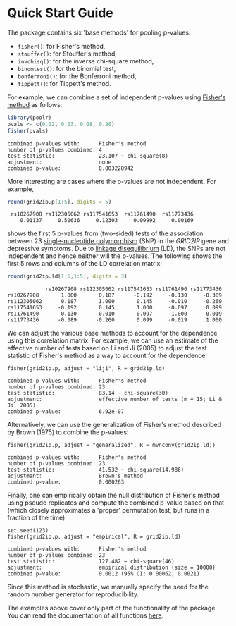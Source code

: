 # Quick Start Guide

The package contains six 'base methods' for pooling p-values:

* `fisher()`: for Fisher's method,
* `stouffer()`: for Stouffer's method,
* `invchisq()`: for the inverse chi-square method,
* `binomtest()`: for the binomial test,
* `bonferroni()`: for the Bonferroni method,
* `tippett()`: for Tippett's method.

For example, we can combine a set of independent p-values using [Fisher's method](https://en.wikipedia.org/wiki/Fisher's_method) as follows:

```r
library(poolr)
pvals <- c(0.02, 0.03, 0.08, 0.20)
fisher(pvals)
```
```
combined p-values with:      Fisher's method
number of p-values combined: 4
test statistic:              23.107 ~ chi-square(8)
adjustment:                  none
combined p-value:            0.003228942
```

More interesting are cases where the p-values are not independent. For example,

```r
round(grid2ip.p[1:5], digits = 5)
```
```
 rs10267908 rs112305062 rs117541653  rs11761490  rs11773436
    0.01137     0.50636     0.12303     0.09992     0.00169
```

shows the first 5 p-values from (two-sided) tests of the association between 23 [single-nucleotide polymorphism](https://en.wikipedia.org/wiki/Single-nucleotide_polymorphism) (SNP) in the *GRID2IP* gene and depressive symptoms. Due to [linkage disequilibrium](https://en.wikipedia.org/wiki/Linkage_disequilibrium) (LD), the SNPs are not independent and hence neither will the p-values. The following shows the first 5 rows and columns of the LD correlation matrix:

```r
round(grid2ip.ld[1:5,1:5], digits = 3)
```
```
            rs10267908 rs112305062 rs117541653 rs11761490 rs11773436
rs10267908       1.000       0.187      -0.192     -0.130     -0.389
rs112305062      0.187       1.000       0.145     -0.010     -0.260
rs117541653     -0.192       0.145       1.000     -0.097      0.099
rs11761490      -0.130      -0.010      -0.097      1.000     -0.019
rs11773436      -0.389      -0.260       0.099     -0.019      1.000
```

We can adjust the various base methods to account for the dependence using this correlation matrix. For example, we can use an estimate of the effective number of tests based on Li and Ji (2005) to adjust the test statistic of Fisher's method as a way to account for the dependence:

```{r}
fisher(grid2ip.p, adjust = "liji", R = grid2ip.ld)
```
```
combined p-values with:      Fisher's method
number of p-values combined: 23
test statistic:              83.14 ~ chi-square(30)
adjustment:                  effective number of tests (m = 15; Li & Ji, 2005)
combined p-value:            6.92e-07
```

Alternatively, we can use the generalization of Fisher's method described by Brown (1975) to combine the p-values:

```{r}
fisher(grid2ip.p, adjust = "generalized", R = mvnconv(grid2ip.ld))
```
```
combined p-values with:      Fisher's method
number of p-values combined: 23
test statistic:              41.532 ~ chi-square(14.986)
adjustment:                  Brown's method
combined p-value:            0.000263
```

Finally, one can empirically obtain the null distribution of Fisher's method using pseudo replicates and compute the combined p-value based on that (which closely approximates a 'proper' permutation test, but runs in a fraction of the time):

```{r}
set.seed(123)
fisher(grid2ip.p, adjust = "empirical", R = grid2ip.ld)
```
```
combined p-values with:      Fisher's method
number of p-values combined: 23
test statistic:              127.482 ~ chi-square(46)
adjustment:                  empirical distribution (size = 10000)
combined p-value:            0.0012 (95% CI: 0.00062, 0.0021)
```

Since this method is stochastic, we manually specify the seed for the random number generator for reproducibility.

The examples above cover only part of the functionality of the package. You can read the documentation of all functions [here](https://ozancinar.github.io/poolr/reference/index.html).
